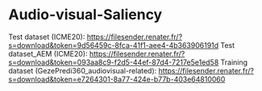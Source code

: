 # Audio-visual-Saliency

Test dataset (ICME20): https://filesender.renater.fr/?s=download&token=9d56459c-8fca-41f1-aee4-4b363906191d
Test dataset_AEM (ICME20): https://filesender.renater.fr/?s=download&token=093aa8c9-f2d5-44ef-87d4-7217e5e1ed58
Training dataset (GezePredi360_audiovisual-related): https://filesender.renater.fr/?s=download&token=e7264301-8a77-424e-b77b-403e64810060  

